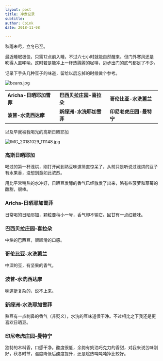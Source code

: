```yaml
---
layout: post
title: 冲煮记录
subtitle: 
author: Coink
date: 2018-11-08

---
```




秋雨未尽，立冬已至。

最近睡眠极佳，只需12点前入睡，不过六七小时就能自然醒来。但门外寒风还是吹得人直哆嗦。这时若是能冲上一杯热腾腾的咖啡，迈步出门的底气都足了不少。

记录下手头几种豆子的味道，留给以后忘掉的时候做个参考。



![beans.jpg](https://i.loli.net/2018/11/08/5be3a70f14dff.jpg)


|   |   |   |
| ------------ | ------------ | ------------ |
| **Aricha-日晒耶加雪菲** | **巴西贝拉庄园-喜拉朵** | **哥伦比亚-水洗蕙兰** |
| **波普-水洗西达摩** | **新绿洲-水洗耶加雪菲** | **印尼老虎庄园-曼特宁** |

以及早就被我喝光的高斯日晒耶加

![IMG_20181029_111148.jpg](https://i.loli.net/2018/11/08/5be3a8cbeee31.jpg)



### 高斯日晒耶加

喝过的第一杯浅烘，刚打开闻到熟豆味道简直惊呆了，从前只是听说过浅烘的豆子有水果香，没想到竟如此浓烈。

用比平常稍热的水冲好，日晒豆发酵的香气已经散发了出来，略有些菠萝和草莓的酸甜，很棒。



### Aricha-日晒耶加雪菲

日常喝的日晒耶加，颗粒要稍小一号，香气却不输它。回甘有一点红糖味。



### 巴西贝拉庄园-喜拉朵

中烘的巴西豆，很顺滑的口感。



### 哥伦比亚-水洗蕙兰

中深的豆，有坚果的香气。



### 波普-水洗西达摩

味道挺复杂的，说不上来。



### 新绿洲-水洗耶加雪菲

熟豆有一点刺鼻的香气（非贬义），水洗的豆味道很干净。不过相比之下我还是更喜欢日晒豆。



### 印尼老虎庄园-曼特宁

独特的木料香，口感干净，酸度很低，余韵有奶油巧克力的香甜，对我来说苦味刚好，秋冬时节，温度降低后酸度提升，还是趁热吨吨吨掉比较好。
